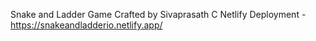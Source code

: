 Snake and Ladder Game
Crafted by Sivaprasath C
Netlify Deployment - https://snakeandladderio.netlify.app/

